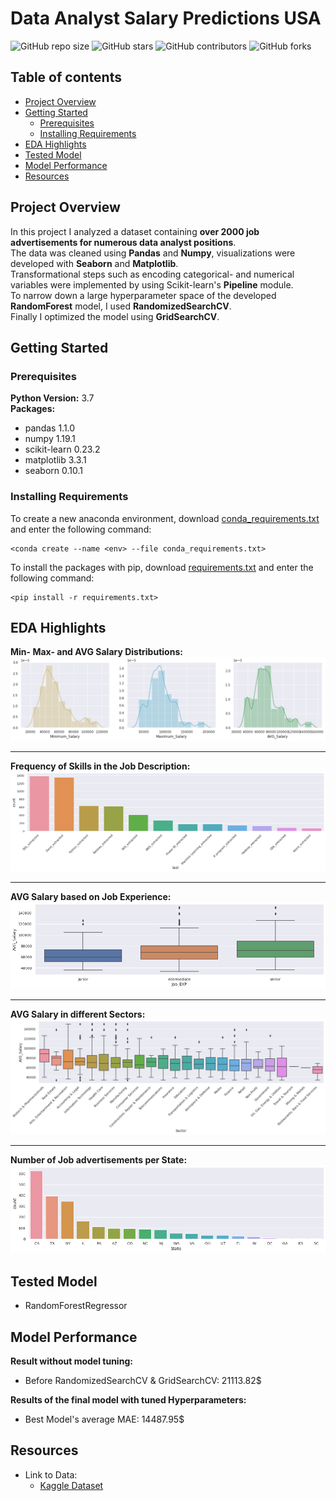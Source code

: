 # Data Analyst Salary Predictions USA

![GitHub repo size](https://img.shields.io/github/repo-size/rm-kara/Data-Analyst-Salaries-Predictions)
![GitHub stars](https://img.shields.io/github/stars/rm-kara/Data-Analyst-Salaries-Predictions)
![GitHub contributors](https://img.shields.io/github/contributors/rm-kara/Data-Analyst-Salaries-Predictions)
![GitHub forks](https://img.shields.io/github/forks/rm-kara/Data-Analyst-Salaries-Predictions)


## Table of contents
* [Project Overview](#project-overview)
* [Getting Started](#getting-started)
    - [Prerequisites](#prerequisites)
    - [Installing Requirements](#installing-requirements)
* [EDA Highlights](#eda-highlights)
* [Tested Model](#tested-model)
* [Model Performance](#model-performance)
* [Resources](#resources)


## Project Overview
In this project I analyzed a dataset containing **over 2000 job advertisements for numerous data analyst positions**.  
The data was cleaned using **Pandas** and **Numpy**, visualizations were developed with **Seaborn** and **Matplotlib**.  
Transformational steps such as encoding categorical- and numerical variables were implemented by using Scikit-learn's **Pipeline** module.  
To narrow down a large hyperparameter space of the developed **RandomForest** model, I used **RandomizedSearchCV**.  
Finally I optimized the model using **GridSearchCV**.

## Getting Started

### Prerequisites
**Python Version:** 3.7  
**Packages:**
* pandas 1.1.0 
* numpy 1.19.1
* scikit-learn 0.23.2
* matplotlib 3.3.1
* seaborn 0.10.1

### Installing Requirements
To create a new anaconda environment, download [conda_requirements.txt](https://github.com/rm-kara/Data-Analyst-Salaries-Predictions/blob/master/conda_requirements.txt) and enter the following command:  
```
<conda create --name <env> --file conda_requirements.txt>
```
To install the packages with pip, download [requirements.txt](https://github.com/rm-kara/Data-Analyst-Salaries-Predictions/blob/master/requirements.txt) and enter the following command:  
```
<pip install -r requirements.txt>
```
## EDA Highlights
**Min- Max- and AVG Salary Distributions:** 
![alt text](https://github.com/rm-kara/Data-Analyst-Salaries-Predictions/blob/master/img/charts/Salary-Distribution.png "Salary Distributions")
***
**Frequency of Skills in the Job Description:**
![alt text](https://github.com/rm-kara/Data-Analyst-Salaries-Predictions/blob/master/img/charts/Important-Skills.png "Analyst Skills")
***
**AVG Salary based on Job Experience:**
![alt text](https://github.com/rm-kara/Data-Analyst-Salaries-Predictions/blob/master/img/charts/Salary-Job-Experience.png "Salary Job Exp")
***
**AVG Salary in different Sectors:**
![alt text](https://github.com/rm-kara/Data-Analyst-Salaries-Predictions/blob/master/img/charts/Salary-Sectors.png "Salary Sectors")
***
**Number of Job advertisements per State:**
![alt text](https://github.com/rm-kara/Data-Analyst-Salaries-Predictions/blob/master/img/charts/Job-Offer-Locations.png "Job offer Locations")

## Tested Model
* RandomForestRegressor

## Model Performance
**Result without model tuning:**
* Before RandomizedSearchCV & GridSearchCV: 21113.82$  

**Results of the final model with tuned Hyperparameters:**
* Best Model's average MAE: 14487.95$

## Resources
* Link to Data: 
    - [Kaggle Dataset](https://www.kaggle.com/andrewmvd/data-analyst-jobs?select=DataAnalyst.csv)
